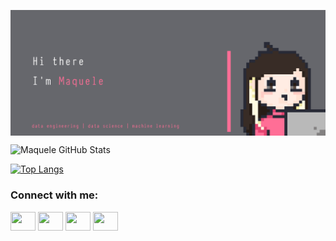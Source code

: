<p align="center">
<a href="seu link" target="blank"><img align="center" src="https://raw.githubusercontent.com/Maquele/maquele/images/githubmaquelef.gif" alt="" height="" width=""/></a>
</p>

![Maquele GitHub Stats](https://github-readme-stats.vercel.app/api?username=maquele&show_icons=true&theme=dracula&count_private=true&hide_border=true)

[![Top Langs](https://github-readme-stats.vercel.app/api/top-langs/?username=maquele&layout=compact&theme=dracula&count_private=true&hide_border=true)](https://github.com/maquele/github-readme-stats)

<h3 align="left">Connect with me:</h3>
<p align="left">
<a href="seu link" target="blank"><img align="center" src="https://cdn.jsdelivr.net/npm/simple-icons@3.0.1/icons/twitter.svg" alt="" height="30" width="40"/></a>
<a href="seu link" target="blank"><img align="center" src="https://cdn.jsdelivr.net/npm/simple-icons@3.0.1/icons/linkedin.svg" alt="" height="30" width="40" /></a>
<a href="seu link" target="blank"><img align="center" src="https://cdn.jsdelivr.net/npm/simple-icons@3.0.1/icons/instagram.svg" alt="" height="30" width="40" /></a>
<a href="seu link" target="blank"><img align="center" src="https://cdn.jsdelivr.net/npm/simple-icons@3.0.1/icons/youtube.svg" alt="" height="30" width="40" /></a>
</p>
